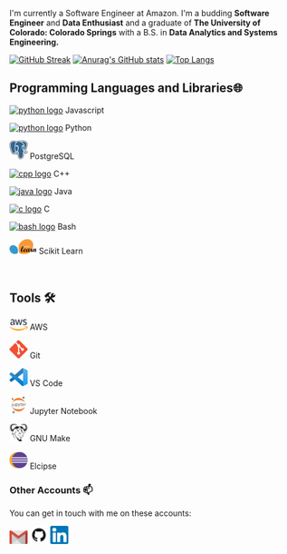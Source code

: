 I'm currently a Software Engineer at Amazon.
I'm a budding **Software Engineer** and **Data Enthusiast** and a graduate of **The University of Colorado: Colorado Springs** with a B.S. in **Data Analytics and Systems Engineering.** 


[![GitHub Streak](http://github-readme-streak-stats.herokuapp.com?user=Sarossilli&theme=calm&date_format=M%20j%5B%2C%20Y%5D)](https://git.io/streak-stats)
[![Anurag's GitHub stats](https://github-readme-stats.vercel.app/api?username=sarossilli&hide=issues&theme=calm)](https://github.com/anuraghazra/github-readme-stats)
[![Top Langs](https://github-readme-stats.vercel.app/api/top-langs/?username=sarossilli&hide=jupyter%20notebook&layout=compact&theme=calm)](https://github.com/anuraghazra/github-readme-stats)

## Programming Languages and Libraries🌐

[<img src="https://raw.githubusercontent.com/jmnote/z-icons/master/svg/javascript.svg" alt="python logo" width="32">](https://www.javascript.com/) Javascript

[<img src="https://raw.githubusercontent.com/jmnote/z-icons/master/svg/python.svg" alt="python logo" width="32">](https://www.python.org/) Python

[<img src="https://raw.githubusercontent.com/Sarossilli/Sarossilli/master/img/elephant.png" alt="PostgreSQL" width="32">](https://www.postgresql.org/) PostgreSQL

[<img src="https://raw.githubusercontent.com/jmnote/z-icons/master/svg/cpp.svg" alt="cpp logo" width="32">](https://isocpp.org/) C++

[<img src="https://raw.githubusercontent.com/jmnote/z-icons/master/svg/java.svg" alt="java logo" width="32">](https://www.java.com/) Java

[<img src="https://raw.githubusercontent.com/jmnote/z-icons/master/svg/c.svg" alt="c logo" width="32">](http://www.open-std.org/jtc1/sc22/wg14/) C

[<img src="https://raw.githubusercontent.com/jmnote/z-icons/master/svg/bash.svg" alt="bash logo" width="32">](https://www.gnu.org/software/bash/) Bash

[<img src="https://raw.githubusercontent.com/Sarossilli/Sarossilli/master/img/scikit.png" alt="scikit logo" width="48">](https://scikit-learn.org/stable/index.html) Scikit Learn

<br>

## Tools 🛠️

[<img src="https://raw.githubusercontent.com/Sarossilli/Sarossilli/master/img/aws.png" alt="aws logo" width="32">](https://aws.com/) AWS

[<img src="https://raw.githubusercontent.com/Sarossilli/Sarossilli/master/img/git.png" alt="git logo" width="32">](https://git-scm.com/) Git

[<img src="https://raw.githubusercontent.com/Sarossilli/Sarossilli/master/img/vscode.png" alt="vscode logo" width="32">](https://code.visualstudio.com/) VS Code

[<img src="https://raw.githubusercontent.com/Sarossilli/Sarossilli/master/img/jupyter_notebook.png" alt="jupyter notebook logo" width="32">](https://jupyter.org/) Jupyter Notebook

[<img src="https://raw.githubusercontent.com/Sarossilli/Sarossilli/master/img/gnu_make.png" alt="gnu make logo" width="32">](https://www.gnu.org/software/make/manual/) GNU Make

[<img src="https://raw.githubusercontent.com/Sarossilli/Sarossilli/master/img/eclipse.png" alt="eclipse logo" width="32">](https://www.eclipse.org/) Elcipse

### Other Accounts 📫
You can get in touch with me on these accounts:

[<img src="https://raw.githubusercontent.com/Sarossilli/Sarossilli/master/img/gmail.png" alt="email logo" width="32">](mailto:sarossilli@gmail.com) [<img src="https://raw.githubusercontent.com/Sarossilli/Sarossilli/master/img/github.png" alt="github logo" width="32">](https://github.com/sarossilli) [<img src="https://raw.githubusercontent.com/Sarossilli/Sarossilli/master/img/linkedin.png" alt="linkedin logo" width="32">](https://www.linkedin.com/in/sarossilli/)
